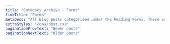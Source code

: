 ```yaml
---
title: "Category Archive - Forms"
linkTitle: "Forms"
metaDesc: "All blog posts categorised under the heading Forms. These are updated on a regular basis so do check back for updates."
extraStyles: "/css/post.css"
paginationPrevText: "Newer posts"
paginationNextText: "Older posts"
---
```

